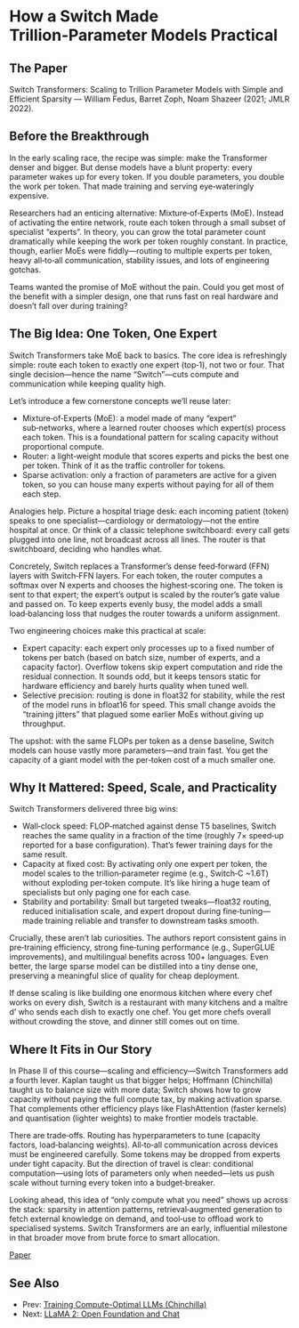 # How a Switch Made Trillion‑Parameter Models Practical

## The Paper

Switch Transformers: Scaling to Trillion Parameter Models with Simple and
Efficient Sparsity — William Fedus, Barret Zoph, Noam Shazeer (2021; JMLR
2022).

## Before the Breakthrough

In the early scaling race, the recipe was simple: make the Transformer denser
and bigger. But dense models have a blunt property: every parameter wakes up
for every token. If you double parameters, you double the work per token. That
made training and serving eye‑wateringly expensive.

Researchers had an enticing alternative: Mixture‑of‑Experts (MoE). Instead of
activating the entire network, route each token through a small subset of
specialist “experts”. In theory, you can grow the total parameter count
dramatically while keeping the work per token roughly constant. In practice,
though, earlier MoEs were fiddly—routing to multiple experts per token, heavy
all‑to‑all communication, stability issues, and lots of engineering gotchas.

Teams wanted the promise of MoE without the pain. Could you get most of the
benefit with a simpler design, one that runs fast on real hardware and doesn’t
fall over during training?

## The Big Idea: One Token, One Expert

Switch Transformers take MoE back to basics. The core idea is refreshingly
simple: route each token to exactly one expert (top‑1), not two or four. That
single decision—hence the name “Switch”—cuts compute and communication while
keeping quality high.

Let’s introduce a few cornerstone concepts we’ll reuse later:

- Mixture‑of‑Experts (MoE): a model made of many “expert” sub‑networks, where a
  learned router chooses which expert(s) process each token. This is a
  foundational pattern for scaling capacity without proportional compute.
- Router: a light‑weight module that scores experts and picks the best one per
  token. Think of it as the traffic controller for tokens.
- Sparse activation: only a fraction of parameters are active for a given
  token, so you can house many experts without paying for all of them each
  step.

Analogies help. Picture a hospital triage desk: each incoming patient (token)
speaks to one specialist—cardiology or dermatology—not the entire hospital at
once. Or think of a classic telephone switchboard: every call gets plugged into
one line, not broadcast across all lines. The router is that switchboard,
deciding who handles what.

Concretely, Switch replaces a Transformer’s dense feed‑forward (FFN) layers
with Switch‑FFN layers. For each token, the router computes a softmax over N
experts and chooses the highest‑scoring one. The token is sent to that expert;
the expert’s output is scaled by the router’s gate value and passed on. To keep
experts evenly busy, the model adds a small load‑balancing loss that nudges the
router towards a uniform assignment.

Two engineering choices make this practical at scale:

- Expert capacity: each expert only processes up to a fixed number of tokens
  per batch (based on batch size, number of experts, and a capacity factor).
  Overflow tokens skip expert computation and ride the residual connection. It
  sounds odd, but it keeps tensors static for hardware efficiency and barely
  hurts quality when tuned well.
- Selective precision: routing is done in float32 for stability, while the rest
  of the model runs in bfloat16 for speed. This small change avoids the “training
  jitters” that plagued some earlier MoEs without giving up throughput.

The upshot: with the same FLOPs per token as a dense baseline, Switch models
can house vastly more parameters—and train fast. You get the capacity of a
giant model with the per‑token cost of a much smaller one.

## Why It Mattered: Speed, Scale, and Practicality

Switch Transformers delivered three big wins:

- Wall‑clock speed: FLOP‑matched against dense T5 baselines, Switch reaches the
  same quality in a fraction of the time (roughly 7× speed‑up reported for a
  base configuration). That’s fewer training days for the same result.
- Capacity at fixed cost: By activating only one expert per token, the model
  scales to the trillion‑parameter regime (e.g., Switch‑C ~1.6T) without
  exploding per‑token compute. It’s like hiring a huge team of specialists but
  only paging one for each case.
- Stability and portability: Small but targeted tweaks—float32 routing,
  reduced initialisation scale, and expert dropout during fine‑tuning—made
  training reliable and transfer to downstream tasks smooth.

Crucially, these aren’t lab curiosities. The authors report consistent gains in
pre‑training efficiency, strong fine‑tuning performance (e.g., SuperGLUE
improvements), and multilingual benefits across 100+ languages. Even better,
the large sparse model can be distilled into a tiny dense one, preserving a
meaningful slice of quality for cheap deployment.

If dense scaling is like building one enormous kitchen where every chef works on
every dish, Switch is a restaurant with many kitchens and a maître d’ who sends
each dish to exactly one chef. You get more chefs overall without crowding the
stove, and dinner still comes out on time.

## Where It Fits in Our Story

In Phase II of this course—scaling and efficiency—Switch Transformers add a
fourth lever. Kaplan taught us that bigger helps; Hoffmann (Chinchilla) taught
us to balance size with more data; Switch shows how to grow capacity without
paying the full compute tax, by making activation sparse. That complements
other efficiency plays like FlashAttention (faster kernels) and quantisation
(lighter weights) to make frontier models tractable.

There are trade‑offs. Routing has hyperparameters to tune (capacity factors,
load‑balancing weights). All‑to‑all communication across devices must be
engineered carefully. Some tokens may be dropped from experts under tight
capacity. But the direction of travel is clear: conditional computation—using
lots of parameters only when needed—lets us push scale without turning every
token into a budget‑breaker.

Looking ahead, this idea of “only compute what you need” shows up across the
stack: sparsity in attention patterns, retrieval‑augmented generation to fetch
external knowledge on demand, and tool‑use to offload work to specialised
systems. Switch Transformers are an early, influential milestone in that
broader move from brute force to smart allocation.

[Paper](llm_papers_syllabus/Switch_Transformers_MoE_Fedus_2021.pdf)
## See Also
- Prev: [Training Compute-Optimal LLMs (Chinchilla)](08-training-compute-optimal-llm-hoffmann-2022.md)
- Next: [LLaMA 2: Open Foundation and Chat](10-llama-2-open-foundation-touvron-2023.md)
